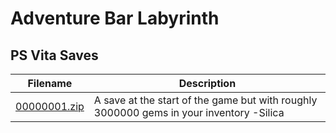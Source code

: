 # Adventure Bar Labyrinth

## PS Vita Saves

| Filename | Description |
|----------|-------------|
| [00000001.zip](00000001.zip) | A save at the start of the game but with roughly 3000000 gems in your inventory  -Silica  |

